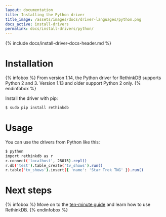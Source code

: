 ```yaml
---
layout: documentation
title: Installing the Python driver
title_image: /assets/images/docs/driver-languages/python.png
docs_active: install-drivers
permalink: docs/install-drivers/python/
---
```

{% include docs/install-driver-docs-header.md %}

# Installation #

{% infobox %}
From version 1.14, the Python driver for RethinkDB supports Python 2 and 3. Version 1.13 and older support Python 2 only.
{% endinfobox %}

Install the driver with pip:

```bash
$ sudo pip install rethinkdb
```

# Usage #

You can use the drivers from Python like this:

```bash
$ python
import rethinkdb as r
r.connect('localhost', 28015).repl()
r.db('test').table_create('tv_shows').run()
r.table('tv_shows').insert({ 'name': 'Star Trek TNG' }).run()
```

# Next steps #

{% infobox %}
Move on to the [ten-minute guide](/docs/guide/python/) and learn how to use RethinkDB.
{% endinfobox %}
